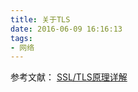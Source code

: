 ```yaml
---
title: 关于TLS
date: 2016-06-09 16:16:13
tags:
- 网络
---
```




参考文献：
[SSL/TLS原理详解](https://segmentfault.com/a/1190000002554673)

